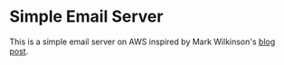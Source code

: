 # Simple Email Server
This is a simple email server on AWS inspired by Mark Wilkinson's [blog post](https://markw.dev/aws-free-email/).